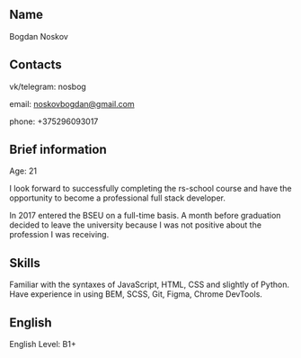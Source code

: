 ## Name
Bogdan Noskov


## Contacts
vk/telegram: nosbog

email: noskovbogdan@gmail.com

phone: +375296093017


## Brief information
Age: 21

I look forward to successfully completing the rs-school course and have the opportunity to become a professional full stack developer.

In 2017 entered the BSEU on a full-time basis. A month before graduation decided to leave the university because I was not positive about the profession I was receiving.


## Skills
Familiar with the syntaxes of JavaScript, HTML, CSS and slightly of Python. Have experience in using BEM, SCSS, Git, Figma, Chrome DevTools.


## English
English Level: B1+